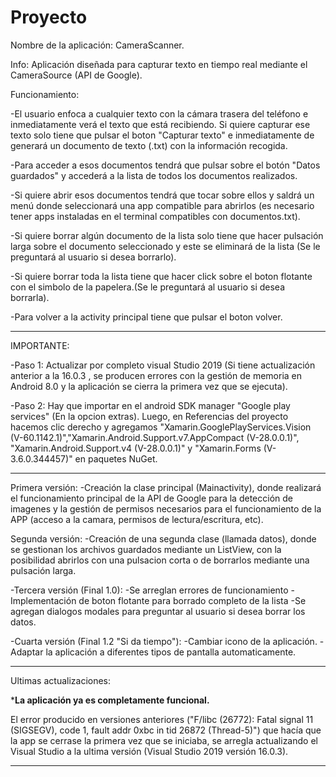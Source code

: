 # Proyecto

Nombre de la aplicación: CameraScanner.

Info:
Aplicación diseñada para capturar texto en tiempo real mediante el CameraSource (API de Google). 

Funcionamiento:

-El usuario enfoca a cualquier texto con la cámara trasera del teléfono e inmediatamente verá el texto que está recibiendo. Si quiere capturar ese texto solo tiene que pulsar el boton "Capturar texto" e inmediatamente de generará un documento de texto (.txt) con la información recogida.

-Para acceder a esos documentos tendrá que pulsar sobre el botón "Datos guardados" y accederá a la lista de todos los documentos realizados. 

-Si quiere abrir esos documentos tendrá que tocar sobre ellos y saldrá un menú donde seleccionará una app compatible para abrirlos (es necesario tener apps instaladas en el terminal compatibles con documentos.txt).

-Si quiere borrar algún documento de la lista solo tiene que hacer pulsación larga sobre el documento seleccionado y este se eliminará de la lista (Se le preguntará al usuario si desea borrarlo).

-Si quiere borrar toda la lista tiene que hacer click sobre el boton flotante con el simbolo de la papelera.(Se le preguntará al usuario si desea borrarla).

-Para volver a la activity principal tiene que pulsar el boton volver.

----------------------------------------------------------------------------------------------------------------------------------------
IMPORTANTE:

-Paso 1: Actualizar por completo visual Studio 2019 (Si tiene actualización anterior a la 16.0.3 , se producen errores con la gestión de memoria en Android 8.0 y la aplicación se cierra la primera vez que se ejecuta).

-Paso 2: Hay que importar en el android SDK manager "Google play services" (En la opcion extras). Luego, en Referencias del proyecto
hacemos clic derecho y agregamos "Xamarin.GooglePlayServices.Vision (V-60.1142.1)","Xamarin.Android.Support.v7.AppCompact (V-28.0.0.1)",
"Xamarin.Android.Support.v4 (V-28.0.0.1)" y  "Xamarin.Forms (V-3.6.0.344457)" en paquetes NuGet.


----------------------------------------------------------------------------------------------------------------------------------------


Primera versión: 
-Creación la clase principal (Mainactivity), donde realizará el funcionamiento principal de la API de Google para la detección de imagenes y la gestión de permisos necesarios para el funcionamiento de la APP (acceso a la camara, permisos de lectura/escritura, etc).

Segunda versión: 
-Creación de una segunda clase (llamada datos), donde se gestionan los archivos guardados mediante un ListView, con la posibilidad abrirlos con una pulsacion corta o de borrarlos mediante una pulsación larga.

-Tercera versión (Final 1.0):
-Se arreglan errores de funcionamiento
-Implementación de boton flotante para borrado completo de la lista
-Se agregan dialogos modales para preguntar al usuario si desea borrar los datos.

-Cuarta versión (Final 1.2 "Si da tiempo"):
-Cambiar icono de la aplicación.
-Adaptar la aplicación a diferentes tipos de pantalla automaticamente.


----------------------------------------------------------------------------------------------------------------------------------------
Ultimas actualizaciones:

*****La aplicación ya es completamente funcional.****

El error producido en versiones anteriores ("F/libc (26772): Fatal signal 11 (SIGSEGV), code 1, fault addr 0xbc in tid 26872 (Thread-5)") que hacía que la app se cerrase la primera vez que se iniciaba, se arregla actualizando el Visual Studio a la ultima versión (Visual Studio 2019 versión 16.0.3).


----------------------------------------------------------------------------------------------------------------------------------------

